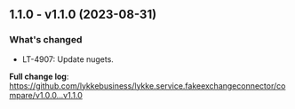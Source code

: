 ## 1.1.0 - v1.1.0 (2023-08-31)
### What's changed
* LT-4907: Update nugets.


**Full change log**: https://github.com/lykkebusiness/lykke.service.fakeexchangeconnector/compare/v1.0.0...v1.1.0
